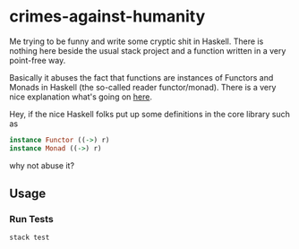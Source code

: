 # crimes-against-humanity

Me trying to be funny and write some cryptic shit in Haskell.
There is nothing here beside the usual stack project
and a function written in a very point-free way.

Basically it abuses the fact that functions are instances
of Functors and Monads in Haskell (the so-called reader functor/monad). 
There is a very nice explanation what's going on
[here](https://eli.thegreenplace.net/2018/haskell-functions-as-functors-applicatives-and-monads/).

Hey, if the nice Haskell folks put up some definitions in the core library
such as

```haskell
instance Functor ((->) r)
instance Monad ((->) r)
```

why not abuse it?

## Usage

### Run Tests

```bash
stack test
```
